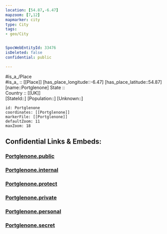 ```yaml
---
location: [54.87,-6.47] 
mapzoom: [7,12] 
mapmarker: city 
type: City
tags:
- geo/City


SpocWebEntityId: 33476
isDeleted: false
confidential: public

---
```

#is_a_/Place  
#is_a_ :: [[Place]] 
[has_place_longitude::-6.47] 
[has_place_latitude::54.87] 
[name::Portglenone] 
State ::  
Country :: [[UK]]  
[StateId::] 
[Population::] 
[Unknown::] 


```leaflet
id: Portglenone
coordinates: [[Portglenone]] 
markerFile: [[Portglenone]] 
defaultZoom: 11 
maxZoom: 18
```


## Confidential Links & Embeds: 

### [Portglenone.public](/_public/\Earth\Continent\Europe\Europe~North\UK\Ireland~North\counties~Ireland~North\Antrim~Mid-and_East\cities~Mid-and_East-Antrim\Ballymena\cities~BallymenaPortglenone.public.md) 

### [Portglenone.internal](/_internal/\Earth\Continent\Europe\Europe~North\UK\Ireland~North\counties~Ireland~North\Antrim~Mid-and_East\cities~Mid-and_East-Antrim\Ballymena\cities~BallymenaPortglenone.internal.md) 

### [Portglenone.protect](/_protect/\Earth\Continent\Europe\Europe~North\UK\Ireland~North\counties~Ireland~North\Antrim~Mid-and_East\cities~Mid-and_East-Antrim\Ballymena\cities~BallymenaPortglenone.protect.md) 

### [Portglenone.private](/_private/\Earth\Continent\Europe\Europe~North\UK\Ireland~North\counties~Ireland~North\Antrim~Mid-and_East\cities~Mid-and_East-Antrim\Ballymena\cities~BallymenaPortglenone.private.md) 

### [Portglenone.personal](/_personal/\Earth\Continent\Europe\Europe~North\UK\Ireland~North\counties~Ireland~North\Antrim~Mid-and_East\cities~Mid-and_East-Antrim\Ballymena\cities~BallymenaPortglenone.personal.md) 

### [Portglenone.secret](/_secret/\Earth\Continent\Europe\Europe~North\UK\Ireland~North\counties~Ireland~North\Antrim~Mid-and_East\cities~Mid-and_East-Antrim\Ballymena\cities~BallymenaPortglenone.secret.md)

